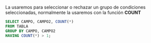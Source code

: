 La usaremos para seleccionar o rechazar un grupo de condiciones seleccionadas, normalmente la usaremos con la función **COUNT**

```SQL
SELECT CAMPO, CAMPO2, COUNT(*)
FROM TABLA 
GROUP BY CAMPO, CAMPO2
HAVING COUNT(*) > 1;
```